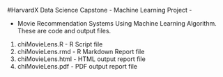 #HarvardX Data Science Capstone - Machine Learning Project -  
- Movie Recommendation Systems Using Machine Learning Algorithm. These are code and output files. 
1. chiMovieLens.R - R Script file
2. chiMovieLens.rmd - R Markdown Report file 
3. chiMovieLens.html - HTML output report file
4. chiMovieLens.pdf -  PDF output report file
<meta name="google-site-verification" content="TqfMrSd2i7NuDSjoWGgVJ2MbXfCgNrsm734JLpPo8lw" />
